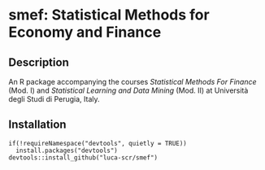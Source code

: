 # smef: Statistical Methods for Economy and Finance

## Description

An R package accompanying the courses *Statistical Methods For Finance* (Mod. I) and *Statistical Learning and Data Mining* (Mod. II) at Università degli Studi di Perugia, Italy.

## Installation

```{r}
if(!requireNamespace("devtools", quietly = TRUE))
  install.packages("devtools")                   
devtools::install_github("luca-scr/smef")        
```
